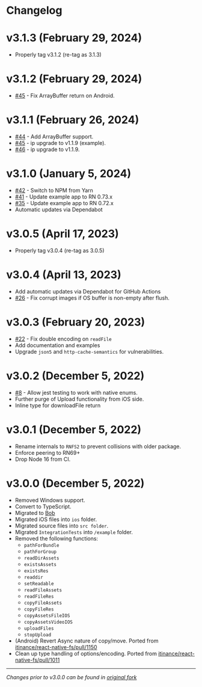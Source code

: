 # Changelog

# v3.1.3 (February 29, 2024)
 * Properly tag v3.1.2 (re-tag as 3.1.3)

# v3.1.2 (February 29, 2024)
 * [#45](https://github.com/sourcetoad/react-native-fs2/pull/48) - Fix ArrayBuffer return on Android.

# v3.1.1 (February 26, 2024)
 * [#44](https://github.com/sourcetoad/react-native-fs2/pull/44) - Add ArrayBuffer support.
 * [#45](https://github.com/sourcetoad/react-native-fs2/pull/45) - ip upgrade to v1.1.9 (example).
 * [#46](https://github.com/sourcetoad/react-native-fs2/pull/46) - ip upgrade to v1.1.9.

# v3.1.0 (January 5, 2024)
 * [#42](https://github.com/sourcetoad/react-native-fs2/pull/42) - Switch to NPM from Yarn
 * [#41](https://github.com/sourcetoad/react-native-fs2/pull/41) - Update example app to RN 0.73.x
 * [#35](https://github.com/sourcetoad/react-native-fs2/pull/35) - Update example app to RN 0.72.x
 * Automatic updates via Dependabot

# v3.0.5 (April 17, 2023)
 * Properly tag v3.0.4 (re-tag as 3.0.5)

# v3.0.4 (April 13, 2023)
 * Add automatic updates via Dependabot for GitHub Actions
 * [#26](https://github.com/sourcetoad/react-native-fs2/pull/26) - Fix corrupt images if OS buffer is non-empty after flush.

# v3.0.3 (February 20, 2023)
 * [#22](https://github.com/sourcetoad/react-native-fs2/issues/22) - Fix double encoding on `readFile`
 * Add documentation and examples
 * Upgrade `json5` and `http-cache-semantics` for vulnerabilities.

# v3.0.2 (December 5, 2022)
 * [#8](https://github.com/sourcetoad/react-native-fs2/issues/8) - Allow jest testing to work with native enums.
 * Further purge of Upload functionality from iOS side.
 * Inline type for downloadFile return

# v3.0.1 (December 5, 2022)
 * Rename internals to `RNFS2` to prevent collisions with older package.
 * Enforce peering to RN69+
 * Drop Node 16 from CI.

# v3.0.0 (December 5, 2022)

 * Removed Windows support.
 * Convert to TypeScript.
 * Migrated to [Bob](https://github.com/callstack/react-native-builder-bob)
 * Migrated iOS files into `ios` folder.
 * Migrated source files into `src folder`.
 * Migrated `IntegrationTests` into `/example` folder.
 * Removed the following functions:
   * `pathForBundle`
   * `pathForGroup`
   * `readDirAssets`
   * `existsAssets`
   * `existsRes`
   * `readdir`
   * `setReadable`
   * `readFileAssets`
   * `readFileRes`
   * `copyFileAssets`
   * `copyFileRes`
   * `copyAssetsFileIOS`
   * `copyAssetsVideoIOS`
   * `uploadFiles`
   * `stopUpload`
 * (Android) Revert Async nature of copy/move. Ported from [itinance/react-native-fs/pull/1150](https://github.com/itinance/react-native-fs/pull/1150)
 * Clean up type handling of options/encoding. Ported from [itinance/react-native-fs/pull/1011](https://github.com/itinance/react-native-fs/pull/1011)

---
_Changes prior to v3.0.0 can be found in [original fork](https://github.com/itinance/react-native-fs)_
